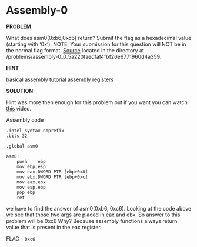 # Assembly-0

__PROBLEM__

What does asm0(0xb6,0xc6) return? Submit the flag as a hexadecimal value (starting with ‘0x’). NOTE: Your submission for this question will NOT be in the normal flag format. [Source](./intro_asm_rev.S) located in the directory at /problems/assembly-0_0_5a220faedfaf4fbf26e6771960d4a359.

__HINT__

basical assembly [tutorial](https://www.tutorialspoint.com/assembly_programming/assembly_basic_syntax.htm)
assembly [registers](https://www.tutorialspoint.com/assembly_programming/assembly_registers.htm)

__SOLUTION__

Hint was more then enough for this problem but if you want you can watch [this](https://www.youtube.com/watch?v=wLXIWKUWpSs) video.

Assembly code
```
.intel_syntax noprefix
.bits 32

.global asm0

asm0:
    push    ebp
    mov ebp,esp
    mov eax,DWORD PTR [ebp+0x8]
    mov ebx,DWORD PTR [ebp+0xc]
    mov eax,ebx
    mov esp,ebp
    pop ebp
    ret
```

we have to find the answer of asm0(0xb6, 0xc6). Looking at the code above we see that those two args are placed in eax and ebx. So answer to this problem will be 0xc6 Why? Because assembly functions always return value that is present in the eax register.

FLAG - `0xc6`
